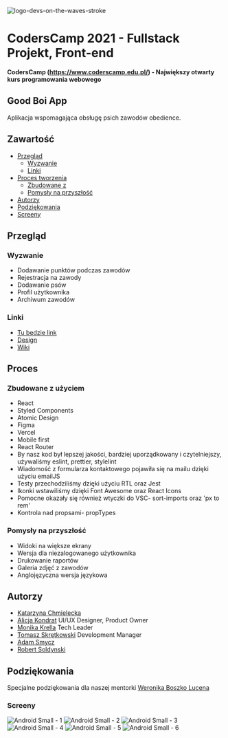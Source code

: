 
![logo-devs-on-the-waves-stroke](https://user-images.githubusercontent.com/19845958/148255475-9f24bd68-7020-42e8-a0d7-c2ed885848e5.png)


# CodersCamp 2021 - Fullstack Projekt, Front-end
**CodersCamp (https://www.coderscamp.edu.pl/) - Największy otwarty kurs programowania webowego** 

## Good Boi App

Aplikacja wspomagająca obsługę psich zawodów obedience. 

## Zawartość

- [Przegląd](#przegląd)
  - [Wyzwanie](#wyzwanie)
  - [Linki](#linki)
- [Proces tworzenia](#proces)
  - [Zbudowane z](#zbudowane-z-użyciem)
  - [Pomysły na przyszłość](#pomysły-na-przyszłość)
- [Autorzy](#autorzy)
- [Podziękowania](#podziękowania)
-  [Screeny](#screeny)

## Przegląd

### Wyzwanie

- Dodawanie punktów podczas zawodów
- Rejestracja na zawody
- Dodawanie psów
- Profil użytkownika
- Archiwum zawodów



### Linki

- [Tu będzie link]()
- [Design](https://www.figma.com/file/hOD9esjIhUdLSRM0Ijc31f/GOOD-BOI-APP?node-id=1657%3A4515)
- [Wiki](https://github.com/CC2021-WBL/GOOD-BOI-Application/wiki)

## Proces

### Zbudowane z użyciem

- React
- Styled Components
- Atomic Design
- Figma
- Vercel
- Mobile first
- React Router
- By nasz kod był lepszej jakości, bardziej uporządkowany i czytelniejszy, używaliśmy eslint, prettier, stylelint
- Wiadomość z formularza kontaktowego pojawiła się na mailu dzięki użyciu emailJS
- Testy przechodziliśmy dzięki użyciu RTL oraz Jest
- Ikonki wstawiliśmy dzięki Font Awesome oraz React Icons
- Pomocne okazały się również wtyczki do VSC- sort-imports oraz 'px to rem'
- Kontrola nad propsami- propTypes

### Pomysły na przyszłość

- Widoki na większe ekrany
- Wersja dla niezalogowanego użytkownika
- Drukowanie raportów
- Galeria zdjęć z zawodów
- Anglojęzyczna wersja językowa

## Autorzy

 - [Katarzyna Chmielecka](https://github.com/KatarzynaChmielecka)
 - [Alicja Kondrat](https://github.com/pierwszazlewej)  UI/UX Designer, Product Owner
 - [Monika Krella](https://github.com/MonikaKrella) Tech Leader
 - [Tomasz Skrętkowski](https://github.com/n0macx) Development Manager
 - [Adam Smycz](https://github.com/Smyku6) 
 - [Robert Soldynski](https://github.com/RobertS-ki) 

## Podziękowania

Specjalne podziękowania dla naszej mentorki [Weronika Boszko Lucena](https://github.com/vieraboschkova)

### Screeny
![Android Small - 1](https://user-images.githubusercontent.com/56206231/153416062-cb61f9d8-7a6e-4d58-a3cf-cb8f90e2c87a.png)
![Android Small - 2](https://user-images.githubusercontent.com/56206231/153416232-81c9572f-5db0-46e7-b753-42d43b1a366e.png)
![Android Small - 3](https://user-images.githubusercontent.com/56206231/153416254-d6f6088f-7d26-402b-9c49-df2325f50148.png)
![Android Small - 4](https://user-images.githubusercontent.com/56206231/153416296-e6ca69c7-1117-4eb4-9694-59e83bc1cbba.png)
![Android Small - 5](https://user-images.githubusercontent.com/56206231/153416312-babefb6e-1f63-446c-8781-e9e93bf6a340.png)
![Android Small - 6](https://user-images.githubusercontent.com/56206231/153416329-2471d5e7-fdd7-4325-b5ad-1afaaf6fb51e.png)





